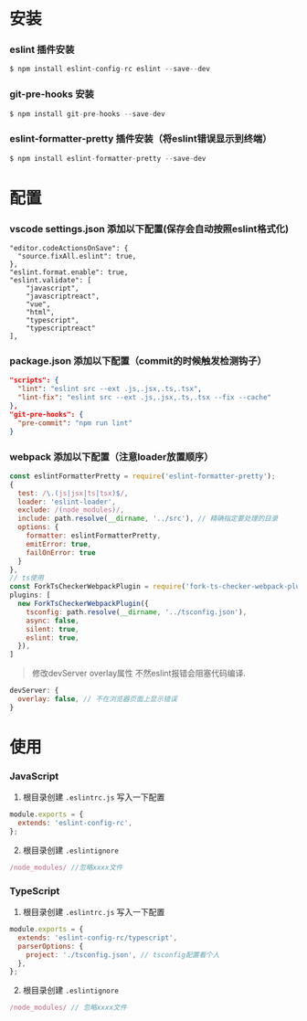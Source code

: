 # 安装

### eslint 插件安装

```js
$ npm install eslint-config-rc eslint --save--dev 
```

### git-pre-hooks 安装

```js
$ npm install git-pre-hooks --save-dev
```

### eslint-formatter-pretty 插件安装（将eslint错误显示到终端）

```js
$ npm install eslint-formatter-pretty --save-dev
```

# 配置

### vscode settings.json 添加以下配置(保存会自动按照eslint格式化)

```jso
"editor.codeActionsOnSave": {
  "source.fixAll.eslint": true,
},
"eslint.format.enable": true,
"eslint.validate": [
    "javascript",
    "javascriptreact",
    "vue",
    "html",
    "typescript",
    "typescriptreact"
],
```

### package.json 添加以下配置（commit的时候触发检测钩子）

```json
"scripts": {
  "lint": "eslint src --ext .js,.jsx,.ts,.tsx",
  "lint-fix": "eslint src --ext .js,.jsx,.ts,.tsx --fix --cache"
},
"git-pre-hooks": {
  "pre-commit": "npm run lint"
}
```

### webpack 添加以下配置（注意loader放置顺序）

```js
const eslintFormatterPretty = require('eslint-formatter-pretty');
{
  test: /\.(js|jsx|ts|tsx)$/,
  loader: 'eslint-loader',
  exclude: /(node_modules)/,
  include: path.resolve(__dirname, '../src'), // 精确指定要处理的目录
  options: {
    formatter: eslintFormatterPretty,
    emitError: true,
    failOnError: true
  }
},
// ts使用
const ForkTsCheckerWebpackPlugin = require('fork-ts-checker-webpack-plugin');
plugins: [
  new ForkTsCheckerWebpackPlugin({
    tsconfig: path.resolve(__dirname, '../tsconfig.json'),
    async: false,
    silent: true,
    eslint: true,
  }),
]
```

> 修改devServer overlay属性 不然eslint报错会阻塞代码编译.

```js
devServer: {
  overlay: false, // 不在浏览器页面上显示错误
}
```

# 使用

### JavaScript

1. 根目录创建 `.eslintrc.js`  写入一下配置

```js
module.exports = {
  extends: 'eslint-config-rc',
};

```

2. 根目录创建 `.eslintignore`

```js
/node_modules/ //忽略xxxx文件
```

### TypeScript

1. 根目录创建 `.eslintrc.js`  写入一下配置

```js
module.exports = {
  extends: 'eslint-config-rc/typescript',
  parserOptions: {
    project: './tsconfig.json', // tsconfig配置看个人
  },
};
```

2. 根目录创建 `.eslintignore`

```js
/node_modules/ // 忽略xxxx文件
```

